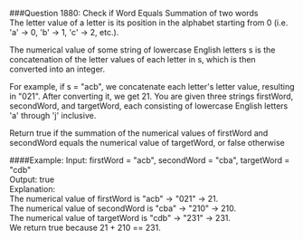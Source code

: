 ###Question 1880: Check if Word Equals Summation of two words  
The letter value of a letter is its position in the alphabet starting from 0 (i.e. 'a' -> 0, 'b' -> 1, 'c' -> 2, etc.).

The numerical value of some string of lowercase English letters s is the concatenation of the letter values of each letter in s, which is then converted into an integer.

For example, if s = "acb", we concatenate each letter's letter value, resulting in "021". After converting it, we get 21.
You are given three strings firstWord, secondWord, and targetWord, each consisting of lowercase English letters 'a' through 'j' inclusive.

Return true if the summation of the numerical values of firstWord and secondWord equals the numerical value of targetWord, or false otherwise

####Example:
Input: firstWord = "acb", secondWord = "cba", targetWord = "cdb"  
Output: true   
Explanation:  
The numerical value of firstWord is "acb" -> "021" -> 21.  
The numerical value of secondWord is "cba" -> "210" -> 210.  
The numerical value of targetWord is "cdb" -> "231" -> 231.  
We return true because 21 + 210 == 231.
